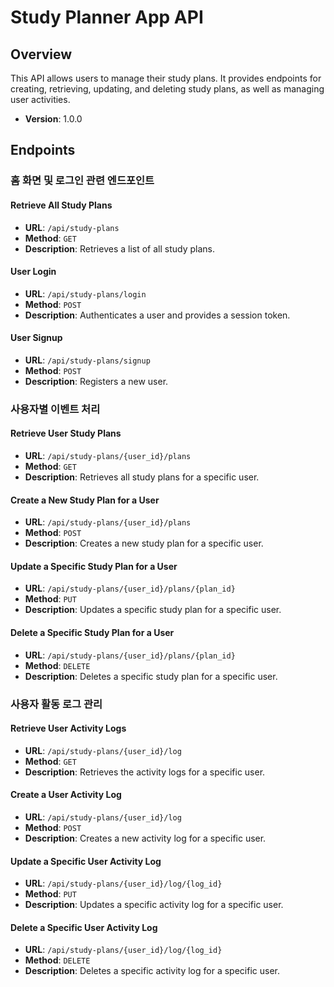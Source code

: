 
# Study Planner App API

## Overview
This API allows users to manage their study plans. It provides endpoints for creating, retrieving, updating, and deleting study plans, as well as managing user activities.

- **Version**: 1.0.0

## Endpoints

### 홈 화면 및 로그인 관련 엔드포인트

#### Retrieve All Study Plans
- **URL**: `/api/study-plans`
- **Method**: `GET`
- **Description**: Retrieves a list of all study plans.

#### User Login
- **URL**: `/api/study-plans/login`
- **Method**: `POST`
- **Description**: Authenticates a user and provides a session token.

#### User Signup
- **URL**: `/api/study-plans/signup`
- **Method**: `POST`
- **Description**: Registers a new user.

### 사용자별 이벤트 처리

#### Retrieve User Study Plans
- **URL**: `/api/study-plans/{user_id}/plans`
- **Method**: `GET`
- **Description**: Retrieves all study plans for a specific user.

#### Create a New Study Plan for a User
- **URL**: `/api/study-plans/{user_id}/plans`
- **Method**: `POST`
- **Description**: Creates a new study plan for a specific user.

#### Update a Specific Study Plan for a User
- **URL**: `/api/study-plans/{user_id}/plans/{plan_id}`
- **Method**: `PUT`
- **Description**: Updates a specific study plan for a specific user.

#### Delete a Specific Study Plan for a User
- **URL**: `/api/study-plans/{user_id}/plans/{plan_id}`
- **Method**: `DELETE`
- **Description**: Deletes a specific study plan for a specific user.

### 사용자 활동 로그 관리

#### Retrieve User Activity Logs
- **URL**: `/api/study-plans/{user_id}/log`
- **Method**: `GET`
- **Description**: Retrieves the activity logs for a specific user.

#### Create a User Activity Log
- **URL**: `/api/study-plans/{user_id}/log`
- **Method**: `POST`
- **Description**: Creates a new activity log for a specific user.

#### Update a Specific User Activity Log
- **URL**: `/api/study-plans/{user_id}/log/{log_id}`
- **Method**: `PUT`
- **Description**: Updates a specific activity log for a specific user.

#### Delete a Specific User Activity Log
- **URL**: `/api/study-plans/{user_id}/log/{log_id}`
- **Method**: `DELETE`
- **Description**: Deletes a specific activity log for a specific user.
